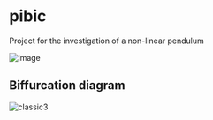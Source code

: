 # pibic
Project for the investigation of a non-linear pendulum

![image](https://user-images.githubusercontent.com/67743272/124764538-71188a00-df0b-11eb-951a-e035a902cf41.png)

## Biffurcation diagram 
![classic3](https://user-images.githubusercontent.com/67743272/124764161-0c5d2f80-df0b-11eb-8e10-248c97ecb081.png)

